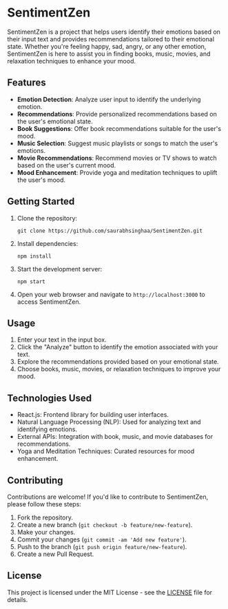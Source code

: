 # SentimentZen

SentimentZen is a project that helps users identify their emotions based on their input text and provides recommendations tailored to their emotional state. Whether you're feeling happy, sad, angry, or any other emotion, SentimentZen is here to assist you in finding books, music, movies, and relaxation techniques to enhance your mood.

## Features

- **Emotion Detection**: Analyze user input to identify the underlying emotion.
- **Recommendations**: Provide personalized recommendations based on the user's emotional state.
- **Book Suggestions**: Offer book recommendations suitable for the user's mood.
- **Music Selection**: Suggest music playlists or songs to match the user's emotions.
- **Movie Recommendations**: Recommend movies or TV shows to watch based on the user's current mood.
- **Mood Enhancement**: Provide yoga and meditation techniques to uplift the user's mood.

## Getting Started

1. Clone the repository:

   ```
   git clone https://github.com/saurabhsinghaa/SentimentZen.git
   ```

2. Install dependencies:

   ```
   npm install
   ```

3. Start the development server:

   ```
   npm start
   ```

4. Open your web browser and navigate to `http://localhost:3000` to access SentimentZen.

## Usage

1. Enter your text in the input box.
2. Click the "Analyze" button to identify the emotion associated with your text.
3. Explore the recommendations provided based on your emotional state.
4. Choose books, music, movies, or relaxation techniques to improve your mood.

## Technologies Used

- React.js: Frontend library for building user interfaces.
- Natural Language Processing (NLP): Used for analyzing text and identifying emotions.
- External APIs: Integration with book, music, and movie databases for recommendations.
- Yoga and Meditation Techniques: Curated resources for mood enhancement.

## Contributing

Contributions are welcome! If you'd like to contribute to SentimentZen, please follow these steps:

1. Fork the repository.
2. Create a new branch (`git checkout -b feature/new-feature`).
3. Make your changes.
4. Commit your changes (`git commit -am 'Add new feature'`).
5. Push to the branch (`git push origin feature/new-feature`).
6. Create a new Pull Request.

## License

This project is licensed under the MIT License - see the [LICENSE](LICENSE) file for details.
